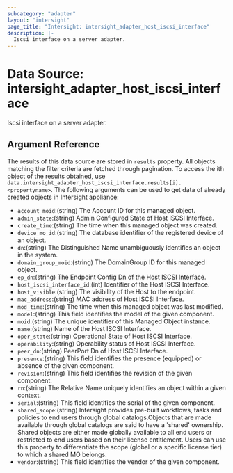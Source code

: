 ```yaml
---
subcategory: "adapter"
layout: "intersight"
page_title: "Intersight: intersight_adapter_host_iscsi_interface"
description: |-
  Iscsi interface on a server adapter.
---
```


# Data Source: intersight_adapter_host_iscsi_interface
Iscsi interface on a server adapter.
## Argument Reference
The results of this data source are stored in `results` property.
All objects matching the filter criteria are fetched through pagination.
To access the ith object of the results obtained, use `data.intersight_adapter_host_iscsi_interface.results[i].<propertyname>`.
The following arguments can be used to get data of already created objects in Intersight appliance:
* `account_moid`:(string) The Account ID for this managed object. 
* `admin_state`:(string) Admin Configured State of Host ISCSI Interface. 
* `create_time`:(string) The time when this managed object was created. 
* `device_mo_id`:(string) The database identifier of the registered device of an object. 
* `dn`:(string) The Distinguished Name unambiguously identifies an object in the system. 
* `domain_group_moid`:(string) The DomainGroup ID for this managed object. 
* `ep_dn`:(string) The Endpoint Config Dn of the Host ISCSI Interface. 
* `host_iscsi_interface_id`:(int) Identifier of the Host ISCSI Interface. 
* `host_visible`:(string) The visibility of the Host to the endpoint. 
* `mac_address`:(string) MAC address of Host ISCSI Interface. 
* `mod_time`:(string) The time when this managed object was last modified. 
* `model`:(string) This field identifies the model of the given component. 
* `moid`:(string) The unique identifier of this Managed Object instance. 
* `name`:(string) Name of the Host ISCSI Interface. 
* `oper_state`:(string) Operational State of Host ISCSI Interface. 
* `operability`:(string) Operability status of Host ISCSI Interface. 
* `peer_dn`:(string) PeerPort Dn of Host ISCSI Interface. 
* `presence`:(string) This field identifies the presence (equipped) or absence of the given component. 
* `revision`:(string) This field identifies the revision of the given component. 
* `rn`:(string) The Relative Name uniquely identifies an object within a given context. 
* `serial`:(string) This field identifies the serial of the given component. 
* `shared_scope`:(string) Intersight provides pre-built workflows, tasks and policies to end users through global catalogs.Objects that are made available through global catalogs are said to have a 'shared' ownership. Shared objects are either made globally available to all end users or restricted to end users based on their license entitlement. Users can use this property to differentiate the scope (global or a specific license tier) to which a shared MO belongs. 
* `vendor`:(string) This field identifies the vendor of the given component. 
 
